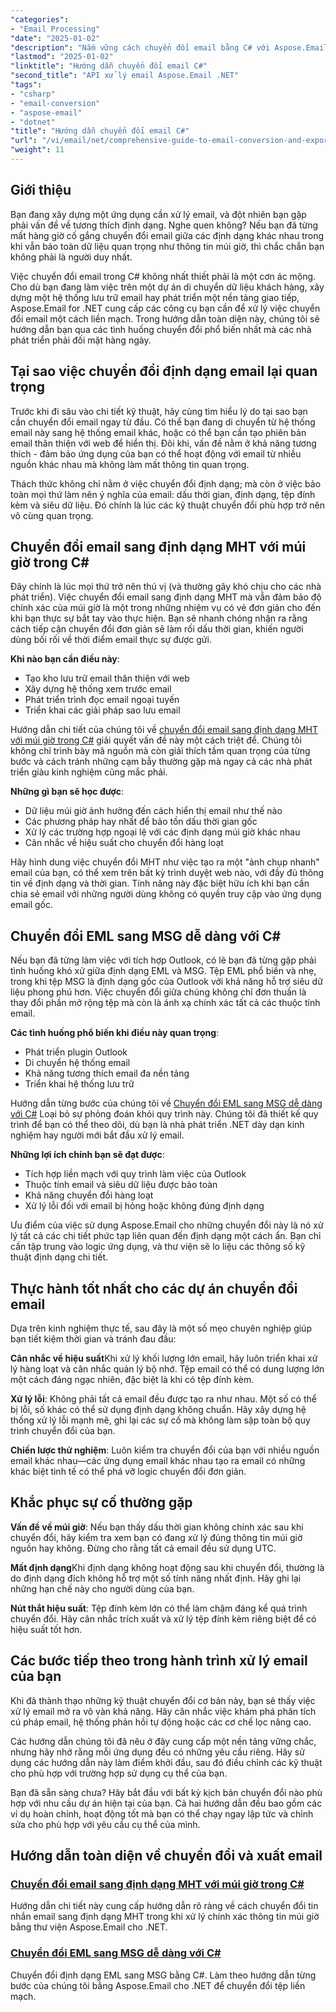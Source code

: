 ```yaml
---
"categories":
- "Email Processing"
"date": "2025-01-02"
"description": "Nắm vững cách chuyển đổi email bằng C# với Aspose.Email .NET. Tìm hiểu cách chuyển đổi MHT, EML sang MSG với xử lý múi giờ. Hướng dẫn từng bước dành cho nhà phát triển."
"lastmod": "2025-01-02"
"linktitle": "Hướng dẫn chuyển đổi email C#"
"second_title": "API xử lý email Aspose.Email .NET"
"tags":
- "csharp"
- "email-conversion"
- "aspose-email"
- "dotnet"
"title": "Hướng dẫn chuyển đổi email C#"
"url": "/vi/email/net/comprehensive-guide-to-email-conversion-and-export/"
"weight": 11
---
```


## Giới thiệu

Bạn đang xây dựng một ứng dụng cần xử lý email, và đột nhiên bạn gặp phải vấn đề về tương thích định dạng. Nghe quen không? Nếu bạn đã từng mất hàng giờ cố gắng chuyển đổi email giữa các định dạng khác nhau trong khi vẫn bảo toàn dữ liệu quan trọng như thông tin múi giờ, thì chắc chắn bạn không phải là người duy nhất.

Việc chuyển đổi email trong C# không nhất thiết phải là một cơn ác mộng. Cho dù bạn đang làm việc trên một dự án di chuyển dữ liệu khách hàng, xây dựng một hệ thống lưu trữ email hay phát triển một nền tảng giao tiếp, Aspose.Email for .NET cung cấp các công cụ bạn cần để xử lý việc chuyển đổi email một cách liền mạch. Trong hướng dẫn toàn diện này, chúng tôi sẽ hướng dẫn bạn qua các tình huống chuyển đổi phổ biến nhất mà các nhà phát triển phải đối mặt hàng ngày.

## Tại sao việc chuyển đổi định dạng email lại quan trọng

Trước khi đi sâu vào chi tiết kỹ thuật, hãy cùng tìm hiểu lý do tại sao bạn cần chuyển đổi email ngay từ đầu. Có thể bạn đang di chuyển từ hệ thống email này sang hệ thống email khác, hoặc có thể bạn cần tạo phiên bản email thân thiện với web để hiển thị. Đôi khi, vấn đề nằm ở khả năng tương thích - đảm bảo ứng dụng của bạn có thể hoạt động với email từ nhiều nguồn khác nhau mà không làm mất thông tin quan trọng.

Thách thức không chỉ nằm ở việc chuyển đổi định dạng; mà còn ở việc bảo toàn mọi thứ làm nên ý nghĩa của email: dấu thời gian, định dạng, tệp đính kèm và siêu dữ liệu. Đó chính là lúc các kỹ thuật chuyển đổi phù hợp trở nên vô cùng quan trọng.

## Chuyển đổi email sang định dạng MHT với múi giờ trong C#

Đây chính là lúc mọi thứ trở nên thú vị (và thường gây khó chịu cho các nhà phát triển). Việc chuyển đổi email sang định dạng MHT mà vẫn đảm bảo độ chính xác của múi giờ là một trong những nhiệm vụ có vẻ đơn giản cho đến khi bạn thực sự bắt tay vào thực hiện. Bạn sẽ nhanh chóng nhận ra rằng cách tiếp cận chuyển đổi đơn giản sẽ làm rối dấu thời gian, khiến người dùng bối rối về thời điểm email thực sự được gửi.

**Khi nào bạn cần điều này**: 
- Tạo kho lưu trữ email thân thiện với web
- Xây dựng hệ thống xem trước email
- Phát triển trình đọc email ngoại tuyến
- Triển khai các giải pháp sao lưu email

Hướng dẫn chi tiết của chúng tôi về [chuyển đổi email sang định dạng MHT với múi giờ trong C#](./convert-emails-to-mht-format-with-timezone-in-csharp/) giải quyết vấn đề này một cách triệt để. Chúng tôi không chỉ trình bày mã nguồn mà còn giải thích tầm quan trọng của từng bước và cách tránh những cạm bẫy thường gặp mà ngay cả các nhà phát triển giàu kinh nghiệm cũng mắc phải.

**Những gì bạn sẽ học được**:
- Dữ liệu múi giờ ảnh hưởng đến cách hiển thị email như thế nào
- Các phương pháp hay nhất để bảo tồn dấu thời gian gốc
- Xử lý các trường hợp ngoại lệ với các định dạng múi giờ khác nhau
- Cân nhắc về hiệu suất cho chuyển đổi hàng loạt

Hãy hình dung việc chuyển đổi MHT như việc tạo ra một "ảnh chụp nhanh" email của bạn, có thể xem trên bất kỳ trình duyệt web nào, với đầy đủ thông tin về định dạng và thời gian. Tính năng này đặc biệt hữu ích khi bạn cần chia sẻ email với những người dùng không có quyền truy cập vào ứng dụng email gốc.

## Chuyển đổi EML sang MSG dễ dàng với C#

Nếu bạn đã từng làm việc với tích hợp Outlook, có lẽ bạn đã từng gặp phải tình huống khó xử giữa định dạng EML và MSG. Tệp EML phổ biến và nhẹ, trong khi tệp MSG là định dạng gốc của Outlook với khả năng hỗ trợ siêu dữ liệu phong phú hơn. Việc chuyển đổi giữa chúng không chỉ đơn thuần là thay đổi phần mở rộng tệp mà còn là ánh xạ chính xác tất cả các thuộc tính email.

**Các tình huống phổ biến khi điều này quan trọng**:
- Phát triển plugin Outlook
- Di chuyển hệ thống email
- Khả năng tương thích email đa nền tảng
- Triển khai hệ thống lưu trữ

Hướng dẫn từng bước của chúng tôi về [Chuyển đổi EML sang MSG dễ dàng với C#](./eml-to-msg-convert-made-easy-using-csharp/) Loại bỏ sự phỏng đoán khỏi quy trình này. Chúng tôi đã thiết kế quy trình để bạn có thể theo dõi, dù bạn là nhà phát triển .NET dày dạn kinh nghiệm hay người mới bắt đầu xử lý email.

**Những lợi ích chính bạn sẽ đạt được**:
- Tích hợp liền mạch với quy trình làm việc của Outlook
- Thuộc tính email và siêu dữ liệu được bảo toàn
- Khả năng chuyển đổi hàng loạt
- Xử lý lỗi đối với email bị hỏng hoặc không đúng định dạng

Ưu điểm của việc sử dụng Aspose.Email cho những chuyển đổi này là nó xử lý tất cả các chi tiết phức tạp liên quan đến định dạng một cách ẩn. Bạn chỉ cần tập trung vào logic ứng dụng, và thư viện sẽ lo liệu các thông số kỹ thuật định dạng chi tiết.

## Thực hành tốt nhất cho các dự án chuyển đổi email

Dựa trên kinh nghiệm thực tế, sau đây là một số mẹo chuyên nghiệp giúp bạn tiết kiệm thời gian và tránh đau đầu:

**Cân nhắc về hiệu suất**Khi xử lý khối lượng lớn email, hãy luôn triển khai xử lý hàng loạt và cân nhắc quản lý bộ nhớ. Tệp email có thể có dung lượng lớn một cách đáng ngạc nhiên, đặc biệt là khi có tệp đính kèm.

**Xử lý lỗi**: Không phải tất cả email đều được tạo ra như nhau. Một số có thể bị lỗi, số khác có thể sử dụng định dạng không chuẩn. Hãy xây dựng hệ thống xử lý lỗi mạnh mẽ, ghi lại các sự cố mà không làm sập toàn bộ quy trình chuyển đổi của bạn.

**Chiến lược thử nghiệm**: Luôn kiểm tra chuyển đổi của bạn với nhiều nguồn email khác nhau—các ứng dụng email khác nhau tạo ra email có những khác biệt tinh tế có thể phá vỡ logic chuyển đổi đơn giản.

## Khắc phục sự cố thường gặp

**Vấn đề về múi giờ**: Nếu bạn thấy dấu thời gian không chính xác sau khi chuyển đổi, hãy kiểm tra xem bạn có đang xử lý đúng thông tin múi giờ nguồn hay không. Đừng cho rằng tất cả email đều sử dụng UTC.

**Mất định dạng**Khi định dạng không hoạt động sau khi chuyển đổi, thường là do định dạng đích không hỗ trợ một số tính năng nhất định. Hãy ghi lại những hạn chế này cho người dùng của bạn.

**Nút thắt hiệu suất**: Tệp đính kèm lớn có thể làm chậm đáng kể quá trình chuyển đổi. Hãy cân nhắc trích xuất và xử lý tệp đính kèm riêng biệt để có hiệu suất tốt hơn.

## Các bước tiếp theo trong hành trình xử lý email của bạn

Khi đã thành thạo những kỹ thuật chuyển đổi cơ bản này, bạn sẽ thấy việc xử lý email mở ra vô vàn khả năng. Hãy cân nhắc việc khám phá phân tích cú pháp email, hệ thống phản hồi tự động hoặc các cơ chế lọc nâng cao.

Các hướng dẫn chúng tôi đã nêu ở đây cung cấp một nền tảng vững chắc, nhưng hãy nhớ rằng mỗi ứng dụng đều có những yêu cầu riêng. Hãy sử dụng các hướng dẫn này làm điểm khởi đầu, sau đó điều chỉnh các kỹ thuật cho phù hợp với trường hợp sử dụng cụ thể của bạn.

Bạn đã sẵn sàng chưa? Hãy bắt đầu với bất kỳ kịch bản chuyển đổi nào phù hợp với nhu cầu dự án hiện tại của bạn. Cả hai hướng dẫn đều bao gồm các ví dụ hoàn chỉnh, hoạt động tốt mà bạn có thể chạy ngay lập tức và chỉnh sửa cho phù hợp với yêu cầu cụ thể của mình.

## Hướng dẫn toàn diện về chuyển đổi và xuất email
### [Chuyển đổi email sang định dạng MHT với múi giờ trong C#](./convert-emails-to-mht-format-with-timezone-in-csharp/)
Hướng dẫn chi tiết này cung cấp hướng dẫn rõ ràng về cách chuyển đổi tin nhắn email sang định dạng MHT trong khi xử lý chính xác thông tin múi giờ bằng thư viện Aspose.Email cho .NET.
### [Chuyển đổi EML sang MSG dễ dàng với C#](./eml-to-msg-convert-made-easy-using-csharp/)
Chuyển đổi định dạng EML sang MSG bằng C#. Làm theo hướng dẫn từng bước của chúng tôi bằng Aspose.Email cho .NET để chuyển đổi tệp liền mạch.